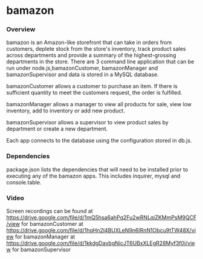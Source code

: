 # bamazon

### Overview

bamazon is an Amazon-like storefront that can take in orders from customers, deplete stock from the store's inventory, track product sales across departments and provide a summary of the highest-grossing departments in the store.
There are 3 command line application that can be run under node.js,bamazonCustomer, bamazonManager and bamazonSupervisor and data is stored in a MySQL database.

bamazonCustomer allows a customer to purchase an item. If there is sufficient quantity to meet the customers request, the order is fulfilled.

bamazonManager allows a manager to view all products for sale, view low inventory, add to inventory or add new product.

bamazonSupervisor allows a supervisor to view product sales by department or create a new department.

Each app connects to the database using the configuration stored in db.js.


### Dependencies

package.json lists the dependencies that will need to be installed prior to executing any of the bamazon apps. 
This includes inquirer, mysql and console.table.


### Video

Screen recordings can be found at https://drive.google.com/file/d/1mQ5hsa6ahPq2Fu2wRNLqiZKMmPsM9QCF/view for bamazonCustomer
                               at https://drive.google.com/file/d/1hqHn2l4BUXLeN9n6lRnN1Obcu9tTW48X/view for bamazonManager
                               at https://drive.google.com/file/d/1kkdgDavbgNicJT6UBxXLEgR28Myf3f0j/view for bamazonSupervisor